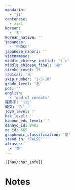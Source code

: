 ```yaml
---
mandarin:
  - 'jì'
cantonese:
  - zik1
korean:
  - '직'
korean_native: ''
japanese:
  - 'SHOKU'
japanese_nanori: ''
vietnamese:
middle_chinese_initial: 't͡s'
middle_chinese_final: 'ɨk'
stroke_count: 15
radical: '禾'
skip_number: '1-5-10'
grade_level: '名'
pos: ''
english:
  - 'god of cereals'
羅馬字: 'jig'
韓文: '직'
joyo_level: ''
hsk_level: ''
hanmun_edu_level: ''
danayo_id: 8402
mc_id: 665
graphemic_classification: '畟'
stand_in: 'FALSE'
aliases:
  - '黍'
---
```

```meta-bind-embed
[[nav/char_info]]
```

# Notes
